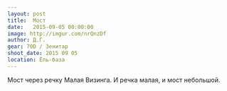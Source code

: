 ```yaml
---
layout: post
title:  Мост
date:   2015-09-05 00:00:00
image: http://imgur.com/nrQnzDf
author: Д.Г.
gear: 70D / Зенитар
shoot_date: 2015 09 05
location: Ёль-база
---
```


Мост через речку Малая Визинга. И речка малая, и мост небольшой.

